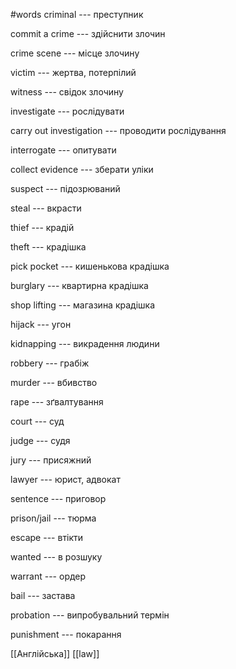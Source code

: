 #words 
criminal --- преступник
<!--SR:!2022-11-07,4,270!2022-11-07,4,270-->
commit a crime --- здійснити злочин
<!--SR:!2022-11-06,3,250!2022-11-04,1,230-->
crime scene --- місце злочину
<!--SR:!2022-11-06,3,250!2022-11-06,3,250-->
victim --- жертва, потерпілий
<!--SR:!2022-11-06,3,250!2022-11-06,3,250-->
witness --- свідок злочину
<!--SR:!2022-11-04,1,230!2022-11-04,1,230-->
investigate --- рослідувати
<!--SR:!2022-11-06,3,250!2022-11-04,1,230-->
carry out investigation --- проводити рослідування
<!--SR:!2022-11-04,1,230!2022-11-06,3,250-->
interrogate --- опитувати
<!--SR:!2022-11-04,1,230!2022-11-06,3,250-->
collect evidence --- зберати уліки
<!--SR:!2022-11-04,1,230!2022-11-04,1,230-->
suspect --- підозрюваний
<!--SR:!2022-11-04,1,230!2022-11-04,1,230-->
steal --- вкрасти
<!--SR:!2022-11-06,3,250!2022-11-06,3,250-->
thief --- крадій
<!--SR:!2022-11-06,3,250!2022-11-06,3,250-->
theft --- крадішка
<!--SR:!2022-11-04,1,230!2022-11-04,1,230-->
pick pocket --- кишенькова крадішка
<!--SR:!2022-11-06,3,250!2022-11-06,3,250-->
burglary --- квартирна крадішка
<!--SR:!2022-11-04,1,230!2022-11-04,1,230-->
shop lifting --- магазина крадішка
<!--SR:!2022-11-06,3,250!2022-11-06,3,250-->
hijack --- угон
<!--SR:!2022-11-06,3,250!2022-11-06,3,250-->
kidnapping --- викрадення  людини
<!--SR:!2022-11-06,3,250!2022-11-04,1,230-->
robbery --- грабіж
<!--SR:!2022-11-04,1,230!2022-11-04,1,230-->
murder --- вбивство
<!--SR:!2022-11-06,3,250!2022-11-04,1,230-->
rape --- зґвалтування
<!--SR:!2022-11-04,1,230!2022-11-04,1,230-->
court --- суд
<!--SR:!2022-11-04,1,230!2022-11-06,3,250-->
judge --- судя
<!--SR:!2022-11-06,3,250!2022-11-06,3,250-->
jury --- присяжний
<!--SR:!2022-11-04,1,230!2022-11-06,3,250-->
lawyer --- юрист, адвокат
<!--SR:!2022-11-06,3,250!2022-11-06,3,250-->
sentence --- приговор
<!--SR:!2022-11-04,1,230!2022-11-04,1,230-->
prison/jail --- тюрма
<!--SR:!2022-11-04,1,230!2022-11-04,1,230-->
escape --- втікти
<!--SR:!2022-11-04,1,230!2022-11-06,3,250-->
wanted --- в розшуку
<!--SR:!2022-11-06,3,250!2022-11-06,3,250-->
warrant --- ордер
<!--SR:!2022-11-04,1,230!2022-11-04,1,230-->
bail --- застава
<!--SR:!2022-11-06,3,250!2022-11-06,3,250-->
probation --- випробувальний термін
<!--SR:!2022-11-06,3,250!2022-11-06,3,250-->
punishment --- покарання
<!--SR:!2022-11-06,3,250!2022-11-06,3,250-->
[[Англійська]] [[law]]
